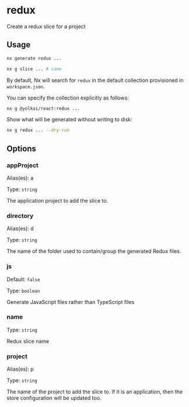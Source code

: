 # redux

Create a redux slice for a project

## Usage

```bash
nx generate redux ...
```

```bash
nx g slice ... # same
```

By default, Nx will search for `redux` in the default collection provisioned in `workspace.json`.

You can specify the collection explicitly as follows:

```bash
nx g @yolkai/react:redux ...
```

Show what will be generated without writing to disk:

```bash
nx g redux ... --dry-run
```

## Options

### appProject

Alias(es): a

Type: `string`

The application project to add the slice to.

### directory

Alias(es): d

Type: `string`

The name of the folder used to contain/group the generated Redux files.

### js

Default: `false`

Type: `boolean`

Generate JavaScript files rather than TypeScript files

### name

Type: `string`

Redux slice name

### project

Alias(es): p

Type: `string`

The name of the project to add the slice to. If it is an application, then the store configuration will be updated too.
